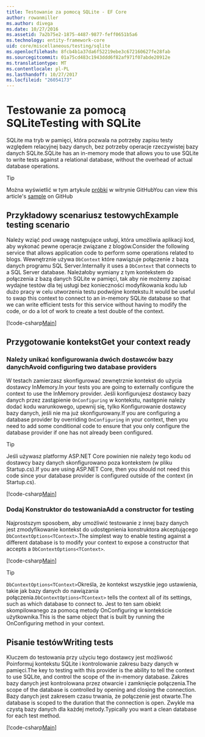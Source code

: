 ```yaml
---
title: Testowanie za pomocą SQLite - EF Core
author: rowanmiller
ms.author: divega
ms.date: 10/27/2016
ms.assetid: 7a2b75e2-1875-4487-9877-feff0651b5a6
ms.technology: entity-framework-core
uid: core/miscellaneous/testing/sqlite
ms.openlocfilehash: 8fcb4b1a37da6f52219ebe3c672160627fe28fab
ms.sourcegitcommit: 01a75cd483c1943ddd6f82af971f07abde20912e
ms.translationtype: MT
ms.contentlocale: pl-PL
ms.lasthandoff: 10/27/2017
ms.locfileid: "26054173"
---
```

# <a name="testing-with-sqlite"></a><span data-ttu-id="ee125-102">Testowanie za pomocą SQLite</span><span class="sxs-lookup"><span data-stu-id="ee125-102">Testing with SQLite</span></span>

<span data-ttu-id="ee125-103">SQLite ma tryb w pamięci, która pozwala na potrzeby zapisu testy względem relacyjnej bazy danych, bez potrzeby operacje rzeczywistej bazy danych SQLite.</span><span class="sxs-lookup"><span data-stu-id="ee125-103">SQLite has an in-memory mode that allows you to use SQLite to write tests against a relational database, without the overhead of actual database operations.</span></span>

> [!TIP]  
> <span data-ttu-id="ee125-104">Można wyświetlić w tym artykule [próbki](https://github.com/aspnet/EntityFramework.Docs/tree/master/samples/core/Miscellaneous/Testing) w witrynie GitHub</span><span class="sxs-lookup"><span data-stu-id="ee125-104">You can view this article's [sample](https://github.com/aspnet/EntityFramework.Docs/tree/master/samples/core/Miscellaneous/Testing) on GitHub</span></span>

## <a name="example-testing-scenario"></a><span data-ttu-id="ee125-105">Przykładowy scenariusz testowych</span><span class="sxs-lookup"><span data-stu-id="ee125-105">Example testing scenario</span></span>

<span data-ttu-id="ee125-106">Należy wziąć pod uwagę następujące usługi, która umożliwia aplikacji kod, aby wykonać pewne operacje związane z blogów.</span><span class="sxs-lookup"><span data-stu-id="ee125-106">Consider the following service that allows application code to perform some operations related to blogs.</span></span> <span data-ttu-id="ee125-107">Wewnętrznie używa `DbContext` które nawiązuje połączenie z bazą danych programu SQL Server.</span><span class="sxs-lookup"><span data-stu-id="ee125-107">Internally it uses a `DbContext` that connects to a SQL Server database.</span></span> <span data-ttu-id="ee125-108">Należałoby wymiany z tym kontekstem do połączenia z bazą danych SQLite w pamięci, tak aby nie możemy zapisać wydajne testów dla tej usługi bez konieczności modyfikowania kodu lub dużo pracy w celu utworzenia testu podwójne kontekstu.</span><span class="sxs-lookup"><span data-stu-id="ee125-108">It would be useful to swap this context to connect to an in-memory SQLite database so that we can write efficient tests for this service without having to modify the code, or do a lot of work to create a test double of the context.</span></span>

[!code-csharp[Main](../../../../samples/core/Miscellaneous/Testing/BusinessLogic/BlogService.cs)]

## <a name="get-your-context-ready"></a><span data-ttu-id="ee125-109">Przygotowanie kontekst</span><span class="sxs-lookup"><span data-stu-id="ee125-109">Get your context ready</span></span>

### <a name="avoid-configuring-two-database-providers"></a><span data-ttu-id="ee125-110">Należy unikać konfigurowania dwóch dostawców bazy danych</span><span class="sxs-lookup"><span data-stu-id="ee125-110">Avoid configuring two database providers</span></span>

<span data-ttu-id="ee125-111">W testach zamierzasz skonfigurować zewnętrznie kontekst do użycia dostawcy InMemory.</span><span class="sxs-lookup"><span data-stu-id="ee125-111">In your tests you are going to externally configure the context to use the InMemory provider.</span></span> <span data-ttu-id="ee125-112">Jeśli konfigurujesz dostawcy bazy danych przez zastąpienie `OnConfiguring` w kontekstu, następnie należy dodać kodu warunkowego, upewnij się, tylko Konfigurowanie dostawcy bazy danych, jeśli nie ma już skonfigurowany.</span><span class="sxs-lookup"><span data-stu-id="ee125-112">If you are configuring a database provider by overriding `OnConfiguring` in your context, then you need to add some conditional code to ensure that you only configure the database provider if one has not already been configured.</span></span>

> [!TIP]  
> <span data-ttu-id="ee125-113">Jeśli używasz platformy ASP.NET Core powinien nie należy tego kodu od dostawcy bazy danych skonfigurowano poza kontekstem (w pliku Startup.cs).</span><span class="sxs-lookup"><span data-stu-id="ee125-113">If you are using ASP.NET Core, then you should not need this code since your database provider is configured outside of the context (in Startup.cs).</span></span>

[!code-csharp[Main](../../../../samples/core/Miscellaneous/Testing/BusinessLogic/BloggingContext.cs#OnConfiguring)]

### <a name="add-a-constructor-for-testing"></a><span data-ttu-id="ee125-114">Dodaj Konstruktor do testowania</span><span class="sxs-lookup"><span data-stu-id="ee125-114">Add a constructor for testing</span></span>

<span data-ttu-id="ee125-115">Najprostszym sposobem, aby umożliwić testowanie z innej bazy danych jest zmodyfikowanie kontekst do udostępnienia konstruktora akceptującego `DbContextOptions<TContext>`.</span><span class="sxs-lookup"><span data-stu-id="ee125-115">The simplest way to enable testing against a different database is to modify your context to expose a constructor that accepts a `DbContextOptions<TContext>`.</span></span>

[!code-csharp[Main](../../../../samples/core/Miscellaneous/Testing/BusinessLogic/BloggingContext.cs#Constructors)]

> [!TIP]  
> <span data-ttu-id="ee125-116">`DbContextOptions<TContext>`Określa, że kontekst wszystkie jego ustawienia, takie jak bazy danych do nawiązania połączenia.</span><span class="sxs-lookup"><span data-stu-id="ee125-116">`DbContextOptions<TContext>` tells the context all of its settings, such as which database to connect to.</span></span> <span data-ttu-id="ee125-117">Jest to ten sam obiekt skompilowanego za pomocą metody OnConfiguring w kontekście użytkownika.</span><span class="sxs-lookup"><span data-stu-id="ee125-117">This is the same object that is built by running the OnConfiguring method in your context.</span></span>

## <a name="writing-tests"></a><span data-ttu-id="ee125-118">Pisanie testów</span><span class="sxs-lookup"><span data-stu-id="ee125-118">Writing tests</span></span>

<span data-ttu-id="ee125-119">Kluczem do testowania przy użyciu tego dostawcy jest możliwość Poinformuj kontekstu SQLite i kontrolowanie zakresu bazy danych w pamięci.</span><span class="sxs-lookup"><span data-stu-id="ee125-119">The key to testing with this provider is the ability to tell the context to use SQLite, and control the scope of the in-memory database.</span></span> <span data-ttu-id="ee125-120">Zakres bazy danych jest kontrolowana przez otwarcie i zamknięcie połączenia.</span><span class="sxs-lookup"><span data-stu-id="ee125-120">The scope of the database is controlled by opening and closing the connection.</span></span> <span data-ttu-id="ee125-121">Bazy danych jest zakresem czasu trwania, że połączenie jest otwarte.</span><span class="sxs-lookup"><span data-stu-id="ee125-121">The database is scoped to the duration that the connection is open.</span></span> <span data-ttu-id="ee125-122">Zwykle ma czystą bazy danych dla każdej metody.</span><span class="sxs-lookup"><span data-stu-id="ee125-122">Typically you want a clean database for each test method.</span></span>

[!code-csharp[Main](../../../../samples/core/Miscellaneous/Testing/TestProject/SQLite/BlogServiceTests.cs)]
